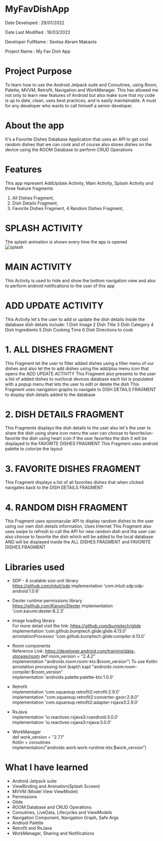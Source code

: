 # MyFavDishApp
Date Developed           : 29/01/2022

Date Last Modified       : 18/03/2022

Developer FullName       : Seotsa Abram Makaota

Project Name             : My Fav Dish App

# Project Purpose          
To learn how to use the Android Jetpack suite and Coroutines, using Room, Palette, MVVM, Retrofit, Navigation and WorkManager.
This has allowed me not only to learn new features of Android but also make sure that my code is up to date,
clean, uses best practices, and is easily maintainable.
A must for any developer who wants to call himself a senior developer.
 
 
 # About the app            
 It's a Favorite Dishes Database Application that uses an API to get cool random dishes that we can cook
 and of course also stores dishes on the device using the ROOM Database to perform CRUD Operations
 
 # Features           
 This app represent AddUpdate Activity, Main Activity, Splash Activity and three feature fragments 
 1. All Dishes Fragment,
 2. Dish Details Fragment,
 3. Favorite Dishes Fragment,
 4  Random Dishes Fragment,

 # SPLASH ACTIVITY
 The splash animation is shown every time the app is opened\
 ![splash](https://user-images.githubusercontent.com/74915165/159081204-12872a00-a3f9-47bb-b3e0-16c153148e69.png)

 
 # MAIN ACTIVITY
 This Activity is used to hide and show the bottom navigation view and also to perform android notifications to the user of this app


 # ADD UPDATE ACTIVITY
 This Activity let's the user to add or update the dish details inside the database dish details include: 
 1 Dish Image
 2 Dish Title
 3 Dish Category
 4 Dish Ingredients
 5 Dish Cooking Time
 6 Dish Directions to cook




 # 1. ALL DISHES FRAGMENT
 This Fragment let the user to filter added dishes using a filter menu of our dishes
 and also let the to add dishes using the add/plus menu icon that opens the ADD UPDATE ACTIVITY
 This Fragment also presents to the user a list of added dishes to our/local devices database
 each list is populated with a popup menu that lets the user to edit or delete the dish
 This Fragment uses navigation graphs to navigate to DISH DETAILS FRAGMENT to display dish details
 added to the database

 # 2. DISH DETAILS FRAGMENT
 This Fragments displays the dish details to the user also let's the user to share the dish using share icon menu
 the user can choose to favorite/un-favorite the dish using heart icon
 if the user favorites the dish it will be displayed to the FAVORITE DISHES FRAGMENT
 This Fragment uses android palette to colorize the layout

 # 3. FAVORITE DISHES FRAGMENT
 This Fragment displays a list of all favorites dishes that when clicked navigates back to the DISH DETAILS FRAGMENT

 # 4. RANDOM DISH FRAGMENT
 This Fragment uses spoonacular API to display random dishes to the user using our own dish details information, Uses Internet
 This Fragment also uses swipe to refresh to call the API for new random dish
 and the user can also choose to favorite the dish which will be added to the local database
 AND will be displayed inside the ALL DISHES FRAGMENT and FAVORITE DISHES FRAGMENT



 # Libraries used         
 * SDP - A scalable size unit library\
 https://github.com/intuit/sdp
 implementation 'com.intuit.sdp:sdp-android:1.0.6'

 * Dexter runtime permissions library\
 https://github.com/Karumi/Dexter
 implementation 'com.karumi:dexter:6.2.3'

 * Image loading library\
 For more detail visit the link: https://github.com/bumptech/glide
 implementation 'com.github.bumptech.glide:glide:4.13.0'\
 annotationProcessor 'com.github.bumptech.glide:compiler:4.13.0'

 * Room components\
 Reference Link: https://developer.android.com/training/data-storage/room
 def room_version = "2.4.2"\
 implementation "androidx.room:room-ktx:$room_version"\
 To use Kotlin annotation processing tool (kapt)\
 kapt "androidx.room:room-compiler:$room_version"\
 implementation 'androidx.palette:palette-ktx:1.0.0'

 * Retrofit\
 implementation 'com.squareup.retrofit2:retrofit:2.9.0'\
 implementation "com.squareup.retrofit2:converter-gson:2.9.0"\
 implementation 'com.squareup.retrofit2:adapter-rxjava3:2.9.0'

 * RxJava\
 implementation 'io.reactivex.rxjava3:rxandroid:3.0.0'\
 implementation 'io.reactivex.rxjava3:rxjava:3.0.0'

 * WorkManager\
 def work_version = "2.7.1"\
 Kotlin + coroutines\
 implementation("androidx.work:work-runtime-ktx:$work_version")


 # What I have learned
 * Android Jetpack suite
 * ViewBinding and Animation(Splash Screen)
 * MVVM (Model View ViewModel)
 * Permissions
 * Glide
 * ROOM Database and CRUD Operations
 * Coroutines, LiveData, Lifecycles and ViewModels
 * Navigation Component, Navigation Graph, Safe Args
 * Android Palette
 * Retrofit and RxJava
 * WorkManager, Sharing and Notifications



